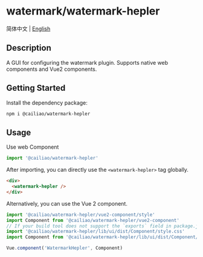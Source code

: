# watermark/watermark-hepler

简体中文 | [English](readme/README-zh-cn.md)

## Description

A GUI for configuring the watermark plugin. Supports native web components and Vue2 components.

## Getting Started

Install the dependency package:

```bash
npm i @cailiao/watermark-hepler
```

## Usage

Use web Component

```javascript
import '@cailiao/watermark-hepler'
```

After importing, you can directly use the `<watermark-hepler>` tag globally.

```html
<div>
  <watermark-hepler />
</div>
```

Alternatively, you can use the Vue 2 component.

```javascript
import '@cailiao/watermark-hepler/vue2-component/style'
import Component from '@cailiao/watermark-hepler/vue2-component'
// If your build tool does not support the `exports` field in package.json, you can also directly import the file.
import '@cailiao/watermark-hepler/lib/ui/dist/Component/style.css'
import Component from '@cailiao/watermark-hepler/lib/ui/dist/Component/watermarkHeplerUI.esm.browser.min.js'

Vue.component('WatermarkHepler', Component)
```

